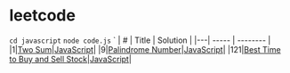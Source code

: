 # leetcode

`cd javascript`
`node code.js`
`
| # | Title | Solution |
|---| ----- | -------- |
|1|[Two Sum](https://leetcode.com/problems/two-sum/description/)|[JavaScript](https://github.com/roroiii/leetcode/blob/main/javascript/001_Two_Sum.js)|
|9|[Palindrome Number](https://leetcode.com/problems/palindrome-number/description/)|[JavaScript](https://github.com/roroiii/leetcode/blob/main/javascript/009_Palindrome_Number.js)|
|121|[Best Time to Buy and Sell Stock](https://leetcode.com/problems/best-time-to-buy-and-sell-stock/)|[JavaScript](https://github.com/roroiii/leetcode/blob/main/javascript/121_Best_Time_to_Buy_and_Sell_Stock.js)|
